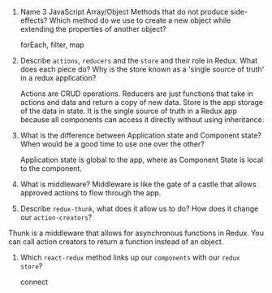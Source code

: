 1.  Name 3 JavaScript Array/Object Methods that do not produce side-effects? Which method do we use to create a new object while extending the properties of another object?

      forEach, filter, map

1.  Describe `actions`, `reducers` and the `store` and their role in Redux. What does each piece do? Why is the store known as a 'single source of truth' in a redux application?

      Actions are CRUD operations.
      Reducers are just functions that take in actions and data and return a copy of new data.
      Store is the app storage of the data in state. It is the single source of truth in a Redux app because all components can access it directly without using inheritance. 

1.  What is the difference between Application state and Component state? When would be a good time to use one over the other?

    Application state is global to the app, where as Component State is local to the component. 

1.  What is middleware?
    Middleware is like the gate of a castle that allows approved actions to flow through the app.

1.  Describe `redux-thunk`, what does it allow us to do? How does it change our `action-creators`?

  Thunk is a middleware that allows for asynchronous functions in Redux. You can call action creators to return a function instead of an object.

1.  Which `react-redux` method links up our `components` with our `redux store`?

    connect
